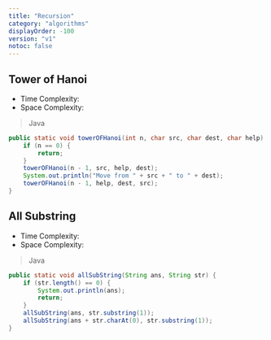 ```yaml
---
title: "Recursion"
category: "algorithms"
displayOrder: -100
version: "v1"
notoc: false
---
```


## Tower of Hanoi
- Time Complexity:
- Space Complexity:

> Java

```java
public static void towerOFHanoi(int n, char src, char dest, char help) {
    if (n == 0) {
        return;
    }
    towerOFHanoi(n - 1, src, help, dest);
    System.out.println("Move from " + src + " to " + dest);
    towerOFHanoi(n - 1, help, dest, src);
}
```

## All Substring
- Time Complexity:
- Space Complexity:

> Java

```java
public static void allSubString(String ans, String str) {
    if (str.length() == 0) {
        System.out.println(ans);
        return;
    }
    allSubString(ans, str.substring(1));
    allSubString(ans + str.charAt(0), str.substring(1));
}
```